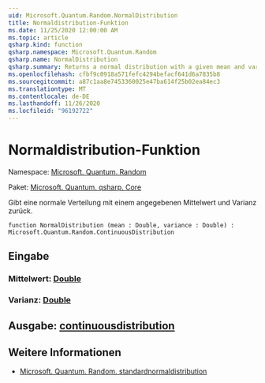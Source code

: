 ```yaml
---
uid: Microsoft.Quantum.Random.NormalDistribution
title: Normaldistribution-Funktion
ms.date: 11/25/2020 12:00:00 AM
ms.topic: article
qsharp.kind: function
qsharp.namespace: Microsoft.Quantum.Random
qsharp.name: NormalDistribution
qsharp.summary: Returns a normal distribution with a given mean and variance.
ms.openlocfilehash: cfbf9c0918a571fefc4294befacf641d6a7835b8
ms.sourcegitcommit: a87c1aa8e7453360025e47ba614f25b02ea84ec3
ms.translationtype: MT
ms.contentlocale: de-DE
ms.lasthandoff: 11/26/2020
ms.locfileid: "96192722"
---
```

# <a name="normaldistribution-function"></a>Normaldistribution-Funktion

Namespace: [Microsoft. Quantum. Random](xref:Microsoft.Quantum.Random)

Paket: [Microsoft. Quantum. qsharp. Core](https://nuget.org/packages/Microsoft.Quantum.QSharp.Core)


Gibt eine normale Verteilung mit einem angegebenen Mittelwert und Varianz zurück.

```qsharp
function NormalDistribution (mean : Double, variance : Double) : Microsoft.Quantum.Random.ContinuousDistribution
```


## <a name="input"></a>Eingabe

### <a name="mean--double"></a>Mittelwert: [Double](xref:microsoft.quantum.lang-ref.double)




### <a name="variance--double"></a>Varianz: [Double](xref:microsoft.quantum.lang-ref.double)





## <a name="output--continuousdistribution"></a>Ausgabe: [continuousdistribution](xref:Microsoft.Quantum.Random.ContinuousDistribution)



## <a name="see-also"></a>Weitere Informationen

- [Microsoft. Quantum. Random. standardnormaldistribution](xref:Microsoft.Quantum.Random.StandardNormalDistribution)